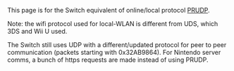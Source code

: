 This page is for the Switch equivalent of online/local protocol
[PRUDP](https://www.3dbrew.org/wiki/PRUDP).

Note: the wifi protocol used for local-WLAN is different from UDS, which
3DS and Wii U used.

The Switch still uses UDP with a different/updated protocol for peer to
peer communication (packets starting with 0x32AB9864). For Nintendo
server comms, a bunch of https requests are made instead of using PRUDP.
